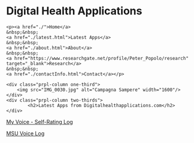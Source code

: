 <div class="prpl-row">
	<div class="prpl-column two-thirds">
			<h1>Digital Health Applications</h1>
	</div>
	
	<p><a href="./">Home</a>
	&nbsp;&nbsp;
	<a href="./latest.html">Latest Apps</a>
	&nbsp;&nbsp;
	<a href="./about.html">About</a>
	&nbsp;&nbsp;
	<a href="https://www.researchgate.net/profile/Peter_Popolo/research" target="_blank">Research</a>
	&nbsp;&nbsp;
	<a href="./contactInfo.html">Contact</a></p>
	
	<div class="prpl-column one-third">
		<img src="IMG_0030.jpg" alt="Campagna Sampere" width="1600"/>		
	</div>
	<div class="prpl-column two-thirds">
			<h2>Latest Apps from Digitalhealthapplications.com</h2>
	</div>
</div>

<p><a href="./MyVoice.html">My Voice - Self-Rating Log</a></p>

<p><a href="./MSUVoiceLog.html">MSU Voice Log</a></p>


